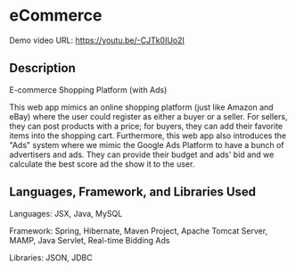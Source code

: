 # eCommerce

Demo video URL: https://youtu.be/-CJTk0IUo2I

## Description

E-commerce Shopping Platform (with Ads)

This web app mimics an online shopping platform (just like Amazon and eBay) where the user could register as either a buyer or a seller.
For sellers, they can post products with a price; for buyers, they can add their favorite items into the shopping cart. Furthermore, this 
web app also introduces the "Ads" system where we mimic the Google Ads Platform to have a bunch of advertisers and ads. They can provide 
their budget and ads' bid and we calculate the best score ad the show it to the user.

## Languages, Framework, and Libraries Used

Languages: JSX, Java, MySQL

Framework: Spring, Hibernate, Maven Project, Apache Tomcat Server, MAMP, Java Servlet, Real-time Bidding Ads

Libraries: JSON, JDBC

